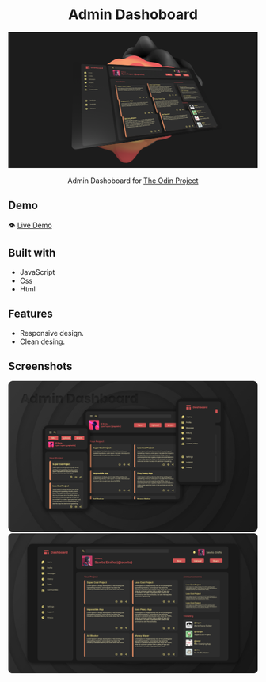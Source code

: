 #

<h1 align="center">Admin Dashoboard</h1>

![](./Preview/thumbnail.png)

<p align="center">
  Admin Dashoboard for <a href="https://www.theodinproject.com/">The Odin Project</a>
</p>

## Demo

👁️ [Live Demo](https://apheiro.github.io/admin_dashboard/)

## Built with

- JavaScript
- Css
- Html

## Features

- Responsive design.
- Clean desing.

## Screenshots

![](./Preview/presentation.png)
![](./Preview/Screenshot.png)

